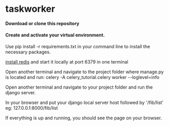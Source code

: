 # taskworker

#### Download or clone this repository

#### Create and activate your virtual environment.

Use pip install -r requirements.txt in your command line to install the necessary packages. 

[install redis](https://redis.io/topics/quickstart) and start it locally at port 6379 in one terminal

Open another terminal and navigate to the project folder where manage.py is located and run:
               celery -A celery_tutorial.celery worker --loglevel=info
               
Open another terminal and navigate to your project folder and run the django server.

In your browser and  put your django local server host followed by '/fib/list'
eg: 127.0.0.1:8000/fib/list

If everything is up and running, you should see the page on your browser.

